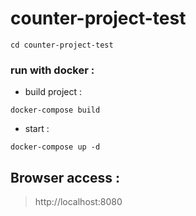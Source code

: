# counter-project-test

```
cd counter-project-test
```

### run with docker :

* build project :
```
docker-compose build
```


* start :
```
docker-compose up -d
```

## Browser access :

> http://localhost:8080

